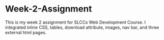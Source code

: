 # Week-2-Assignment
This is my week 2 assignment for SLCCs Web Development Course.
I integrated inline CSS, tables, download attribute, images, nav bar, and three external html pages.
